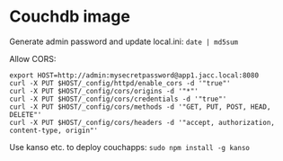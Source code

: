 Couchdb image
============

Generate admin password and update local.ini: `date | md5sum`

Allow CORS:

```
export HOST=http://admin:mysecretpassword@app1.jacc.local:8080
curl -X PUT $HOST/_config/httpd/enable_cors -d '"true"'
curl -X PUT $HOST/_config/cors/origins -d '"*"'
curl -X PUT $HOST/_config/cors/credentials -d '"true"'
curl -X PUT $HOST/_config/cors/methods -d '"GET, PUT, POST, HEAD, DELETE"'
curl -X PUT $HOST/_config/cors/headers -d '"accept, authorization, content-type, origin"'
```

Use kanso etc. to deploy couchapps: `sudo npm install -g kanso`
